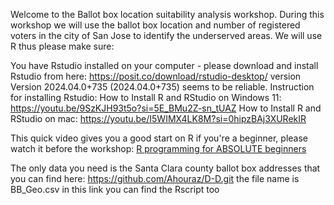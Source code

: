 Welcome to the Ballot box location suitability analysis workshop. During this workshop we will use the ballot box location and number of registered voters in the city of San Jose to identify the underserved areas. We will use R thus please make sure:

  You have Rstudio installed on your computer - please download and install Rstudio from here: https://posit.co/download/rstudio-desktop/ version Version 2024.04.0+735 (2024.04.0+735) seems to be reliable. Instruction for installing Rstudio: 
  How to Install R and RStudio on Windows 11: https://youtu.be/9SzKJH93t5o?si=5E_BMu2Z-sn_tUAZ
  How to Install R and RStudio on mac: https://youtu.be/I5WIMX4LK8M?si=0hipzBAj3XURekIR
  
  This quick video gives you a good start on R if you're a beginner, please watch it before the workshop: [R programming for ABSOLUTE beginners](https://youtu.be/FY8BISK5DpM?si=fxseWXX8VIWjoyyA)
  
  The only data you need is the Santa Clara county ballot box addresses that you can find here: https://github.com/Ahouraz/D-D.git the file name is BB_Geo.csv in this link you can find the Rscript too
